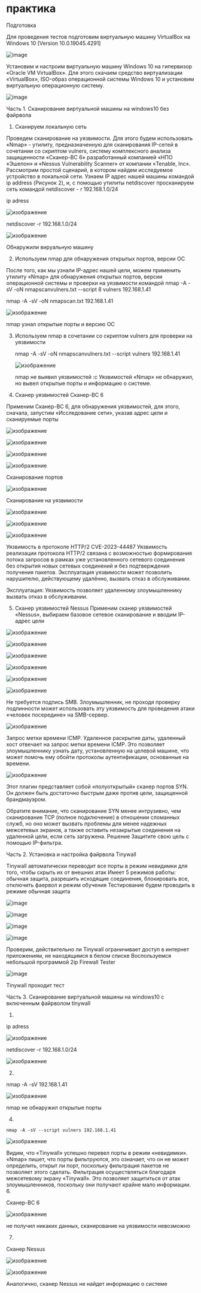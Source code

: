 # практика


Подготовка

   Для проведения тестов подготовим виртуальную машину VirtualBox на Windows 10 [Version 10.0.19045.4291]
   
   ![image](https://github.com/user-attachments/assets/32a5fd1d-b769-4284-8b78-272c2e5625e9)
   
   Установим и настроим виртуальную машину Windows 10 на гипервизор
«Oracle VM VirtualBox». Для этого скачаем средство виртуализации
«VirtualBox», ISO-образ операционной системы Windows 10 и установим
виртуальную операционную систему.

   ![image](https://github.com/user-attachments/assets/5096d945-8df8-4b43-8864-996ee3b8e23e)

   

Часть 1. Сканирование виртуальной машины на windows10 без файрвола

1. Сканируем локальную сеть
   
 Проведем сканирование на уязвимости. Для этого будем использовать
«Nmap» - утилиту, предназначенную для сканирования IP-сетей в сочетании со
скриптом vulners, систему комплексного анализа защищенности «Сканер-ВС 6»
разработанный компанией «НПО «Эшелон» и «Nessus Vulnerability Scanner» от
компании «Tenable, Inc».
Рассмотрим простой сценарий, в котором найдем исследуемое устройство
в локальной сети. Узнаем IP адрес нашей машины командой ip address (Рисунок
2), и, с помощью утилиты netdiscover просканируем сеть командой netdiscover -
r 192.168.1.0/24

   ip adress
   
   ![изображение](https://github.com/user-attachments/assets/b4efcfd6-c678-4af1-aa1b-3e4ee576b78e)

   netdiscover -r 192.168.1.0/24
   
   ![изображение](https://github.com/user-attachments/assets/2e5e2e9d-d0e8-4e04-8334-2e3382266336)

   Обнаружили вируальную машину
   
2. Используем nmap для обнаружения открытых портов, версии ОС
 
 После того, как мы узнали IP-адрес нашей цели, можем применить утилиту
«Nmap» для обнаружения открытых портов, версии операционной системы и
проверки на уязвимости командой nmap -A -sV -oN nmapscanvulners.txt --script
8
vulners 192.168.1.41

   nmap -A -sV -oN nmapscan.txt 192.168.1.41
   
   ![изображение](https://github.com/user-attachments/assets/42dab8ff-6ff5-439b-b63f-e793265275e2)

   nmap узнал открытые порты и версию ОС
   
3. Используем nmap в сочетании со скриптом vulners для проверки на уязвимости
 
   nmap -A -sV -oN nmapscanvulners.txt --script vulners 192.168.1.41

   ![изображение](https://github.com/user-attachments/assets/7f514cd4-36f8-4832-884e-709bce07b1a2)

   nmap не выявил уязвимостей :c
    Уязвимостей «Nmap» не обнаружил, но вывел открытые порты и
информацию о системе.


4. Сканер уязвимостей Сканер-ВС 6

Применим Сканер-ВС 6, для обнаружения уязвимостей, для этого, сначала,
запустим «Исследование сети», указав адрес цели и сканируемые порты

![изображение](https://github.com/user-attachments/assets/3bfdd09f-3499-4601-853d-bb09ca6c4908)


![изображение](https://github.com/user-attachments/assets/7a9d4b8e-bea7-43a4-a9d9-a3751f3596cd)


![изображение](https://github.com/user-attachments/assets/1a7aaf8e-de22-43a7-8bed-19f62f82d7cf)



![изображение](https://github.com/user-attachments/assets/9765f4b8-6496-47ca-bf01-93240ef7d50d)



 
   Сканирование портов
   
  ![изображение](https://github.com/user-attachments/assets/71c2beb0-9cf2-4431-88f5-f473d209cf0c)

  Сканирование на уязвимости
  
  ![изображение](https://github.com/user-attachments/assets/5f132123-38f9-40bb-8647-a865bb7fb13c)

 
  ![изображение](https://github.com/user-attachments/assets/385ffec2-aee3-4acd-b3be-cdf80c07835d)

  ![изображение](https://github.com/user-attachments/assets/ea2488b0-5d99-4074-ac01-aa29355b1cca)

Уязвимость в протоколе HTTP/2
CVE-2023-44487
Уязвимость реализации протокола HTTP/2 связана с возможностью
формирования потока запросов в рамках уже установленного сетевого
соединения без открытия новых сетевых соединений и без подтверждения
получения пакетов. Эксплуатация уязвимости может позволить нарушителю,
действующему удалённо, вызвать отказ в обслуживании.

Эксплуатация:
Уязвимость позволяет удаленному злоумышленнику вызвать отказ в обслуживании.

5. Сканер уязвимостей Nessus
Применим сканер уязвимостей «Nessus», выбираем базовое сетевое
сканирование и вводим IP-адрес цели

![изображение](https://github.com/user-attachments/assets/9058884c-efd1-49a9-93ac-67f73e386db8)


![изображение](https://github.com/user-attachments/assets/b52e8772-0b72-45ce-8fd6-16cbb903d017)


![изображение](https://github.com/user-attachments/assets/15762765-851f-457e-98a8-6825e3f3c5c7)






![изображение](https://github.com/user-attachments/assets/6c7f28a7-65cc-425a-8c95-f40f39cff102)

![изображение](https://github.com/user-attachments/assets/58e6ae1d-7c76-43cd-af74-389d3fe38cf7)


![изображение](https://github.com/user-attachments/assets/f99e7d8f-e52a-4578-855c-a10ae3737a2a)

 Не требуется подпись SMB. Злоумышленник, не проходя проверку
подлинности может использовать эту уязвимость для проведения атаки «человек
посередине» на SMB-сервер.




![изображение](https://github.com/user-attachments/assets/9e5d3d45-e264-4762-9cf8-4827c0ffcc70)

 Запрос метки времени ICMP. Удаленное раскрытие даты, удаленный
хост отвечает на запрос метки времени ICMP. Это позволяет злоумышленнику
узнать дату, установленную на целевой машине, что может помочь ему обойти
протоколы аутентификации, основанные на времени.


![изображение](https://github.com/user-attachments/assets/eed43b7a-e564-4680-b687-3eecb8e2a135)

Этот плагин представляет собой «полуоткрытый» сканер портов SYN. Он должен быть достаточно быстрым даже против цели, защищенной брандмауэром.

Обратите внимание, что сканирование SYN менее интрузивно, чем сканирование TCP (полное подключение) в отношении сломанных служб, но оно может вызвать проблемы для менее надежных межсетевых экранов, а также оставить незакрытые соединения на удаленной цели, если сеть загружена.
Решение
Защитите свою цель с помощью IP-фильтра.



Часть 2. Установка и настройка файрвола Tinywall

Tinywall автоматически переводит все порты в режим невидимки для того, чтобы скрыть их от внешних атак
Имеет 5 режимов работы: обычная защита, разрешить исходящие соединения, блокировать все, отключить фаервол и режим обучения
Тестирование будем проводить в режиме обычная защита

![image](https://github.com/user-attachments/assets/c70d91fe-19cd-4665-8d70-bf974b291f9e)


![image](https://github.com/user-attachments/assets/5a4b3e7f-360e-4f57-a162-febfa358b453)


![image](https://github.com/user-attachments/assets/5ffe741f-fba6-4654-8f93-aad551e285e7)

![image](https://github.com/user-attachments/assets/f3934789-c65f-4fe3-8af6-a4d23507fc9f)

Проверим, действительно ли Tinywall ограничивает доступ в интернет приложениям, не находящимся в белом списке
Воспользуемся небольшой программой 2ip Firewall Tester

![image](https://github.com/user-attachments/assets/23795a2e-95bf-4822-b8bb-ccdb741d547b)

Tinywall проходит тест


Часть 3. Сканирование виртуальной машины на windows10 с включенным файрволом tinywall

1.

  ip adress
   
   ![изображение](https://github.com/user-attachments/assets/9ad49f83-1b5d-42a5-8cdc-bd8f31738d90)


   netdiscover -r 192.168.1.0/24 

   ![изображение](https://github.com/user-attachments/assets/4d040d1e-3f7a-4e5f-aec1-b60803307a98)


2.

   nmap -A -sV 192.168.1.41 


   ![изображение](https://github.com/user-attachments/assets/528028f9-469a-4ea0-aa27-5f642ebc2841)

   nmap не обнаружил открытые порты

4. 

    nmap -A -sV --script vulners 192.168.1.41

   
   ![изображение](https://github.com/user-attachments/assets/1b76bff0-8a5f-4808-b245-e2bc478ebe76)

Видим, что «Tinywall» успешно перевел порты в режим «невидимки».
«Nmap» пишет, что порты фильтруются, это означает, что он не может
определить, открыт ли порт, поскольку фильтрация пакетов не позволяет этого
сделать. Фильтрация осуществляться благодаря межсетевому экрану «Tinywall».
Это позволяет защититься от атак злоумышленников, поскольку они получают
крайне мало информации.
6.

   Сканер-ВС 6
   
   ![изображение](https://github.com/user-attachments/assets/c68dbe13-1e2b-4e92-acac-52d9ef2b44b3)

   не получил никаких данных, сканирование на уязвимости невозможно

   
7.
   
   Сканер Nessus

   ![изображение](https://github.com/user-attachments/assets/51d47f7b-ecba-4a0b-bba4-d95d4fdb8fbb)

   ![изображение](https://github.com/user-attachments/assets/faacd5f9-cd63-40b0-a499-e87134aa0348)

   Аналогично, сканер Nessus не найдет информацию о системе
